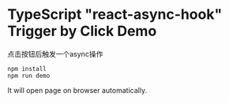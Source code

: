 TypeScript "react-async-hook" Trigger by Click Demo
===================================================

点击按钮后触发一个async操作

```
npm install
npm run demo
```

It will open page on browser automatically.
